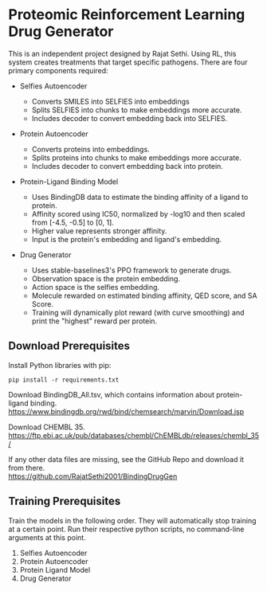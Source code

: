 # Proteomic Reinforcement Learning Drug Generator

This is an independent project designed by Rajat Sethi. Using RL, this system creates treatments that target
specific pathogens. There are four primary components required:

- Selfies Autoencoder
    - Converts SMILES into SELFIES into embeddings
    - Splits SELFIES into chunks to make embeddings more accurate.
    - Includes decoder to convert embedding back into SELFIES.

- Protein Autoencoder
    - Converts proteins into embeddings.
    - Splits proteins into chunks to make embeddings more accurate.
    - Includes decoder to convert embedding back into protein.

- Protein-Ligand Binding Model
    - Uses BindingDB data to estimate the binding affinity of a ligand to protein.
    - Affinity scored using IC50, normalized by -log10 and then scaled from [-4.5, -0.5] to [0, 1].
    - Higher value represents stronger affinity.
    - Input is the protein's embedding and ligand's embedding.

- Drug Generator
    - Uses stable-baselines3's PPO framework to generate drugs.
    - Observation space is the protein embedding.
    - Action space is the selfies embedding.
    - Molecule rewarded on estimated binding affinity, QED score, and SA Score.
    - Training will dynamically plot reward (with curve smoothing) and print the "highest" reward per protein.

## Download Prerequisites

Install Python libraries with pip:
```
pip install -r requirements.txt
```

Download BindingDB_All.tsv, which contains information about protein-ligand binding.</br>
https://www.bindingdb.org/rwd/bind/chemsearch/marvin/Download.jsp

Download CHEMBL 35.</br>
https://ftp.ebi.ac.uk/pub/databases/chembl/ChEMBLdb/releases/chembl_35/

If any other data files are missing, see the GitHub Repo and download it from there.</br>
https://github.com/RajatSethi2001/BindingDrugGen

## Training Prerequisites

Train the models in the following order. They will automatically stop training at a certain point.
Run their respective python scripts, no command-line arguments at this point.

1. Selfies Autoencoder
2. Protein Autoencoder
3. Protein Ligand Model
4. Drug Generator